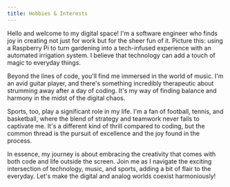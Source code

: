 ```yaml
---
title: Hobbies & Interests
---
```


Hello and welcome to my digital space! I'm a software engineer who finds joy in creating not just for work but for the sheer fun of it. Picture this: using a Raspberry Pi to turn gardening into a tech-infused experience with an automated irrigation system. I believe that technology can add a touch of magic to everyday things.

Beyond the lines of code, you'll find me immersed in the world of music. I'm an avid guitar player, and there's something incredibly therapeutic about strumming away after a day of coding. It's my way of finding balance and harmony in the midst of the digital chaos.

Sports, too, play a significant role in my life. I'm a fan of football, tennis, and basketball, where the blend of strategy and teamwork never fails to captivate me. It's a different kind of thrill compared to coding, but the common thread is the pursuit of excellence and the joy found in the process.

In essence, my journey is about embracing the creativity that comes with both code and life outside the screen. Join me as I navigate the exciting intersection of technology, music, and sports, adding a bit of flair to the everyday. Let's make the digital and analog worlds coexist harmoniously!
